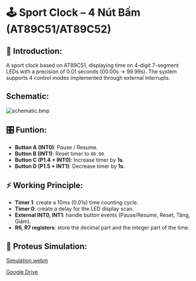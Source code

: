 # 🕹 Sport Clock – 4 Nút Bấm (AT89C51/AT89C52)

## 📌 Introduction:
A sport clock based on AT89C51, displaying time on 4-digit 7-segment LEDs with a precision of 0.01 seconds (00.00s → 99.99s). The system supports 4 control modes implemented through external interrupts.

## Schematic:

![schematic.bmp](asset/schematic.BMP)

## 🎛 Funtion:
- **Button A (INT0)**: Pause / Resume.  
- **Button B (INT1)**: Reset timer to `00.00`.  
- **Button C (P1.4 + INT0)**: Increase timer by **1s**.  
- **Button D (P1.5 + INT1)**: Decrease timer by **1s**.  

## ⚡ Working Principle:
- **Timer 1**: create a 10ms (0.01s) time counting cycle.
- **Timer 0**: create a delay for the LED display scan.
- **External INT0, INT1**: handle button events (Pause/Resume, Reset, Tăng, Giảm).  
- **R6, R7 registers**: store the decimal part and the integer part of the time.

## 🔗 Proteus Simulation:

[Simulation.webm](https://github.com/user-attachments/assets/0a006352-5118-496b-ae9b-591133156ec2)

[Google Drive](https://drive.google.com/file/d/1LzE1PslYNJz4D2bf1CjuAcTLHaWI4JPU/view?usp=sharing)  

